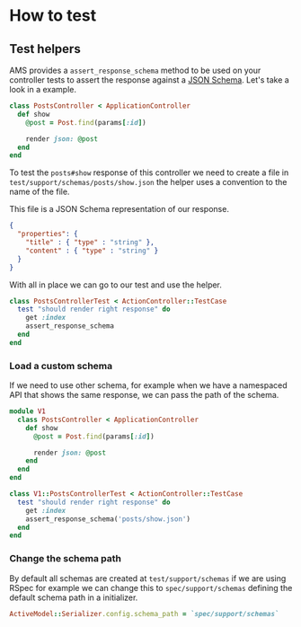 # How to test

## Test helpers

AMS provides a `assert_response_schema` method to be used on your controller tests to
assert the response against a [JSON Schema](http://json-schema.org/). Let's take
a look in a example.

```ruby
class PostsController < ApplicationController
  def show
    @post = Post.find(params[:id])

    render json: @post
  end
end
```

To test the `posts#show` response of this controller we need to create a file in
`test/support/schemas/posts/show.json` the helper uses a convention to the name
of the file.

This file is a JSON Schema representation of our response.

```json
{
  "properties": {
    "title" : { "type" : "string" },
    "content" : { "type" : "string" }
  }
}
```

With all in place we can go to our test and use the helper.

```ruby
class PostsControllerTest < ActionController::TestCase
  test "should render right response" do
    get :index
    assert_response_schema
  end
end
```

### Load a custom schema

If we need to use other schema, for example when we have a namespaced API that
shows the same response, we can pass the path of the schema.

```ruby
module V1
  class PostsController < ApplicationController
    def show
      @post = Post.find(params[:id])

      render json: @post
    end
  end
end
```

```ruby
class V1::PostsControllerTest < ActionController::TestCase
  test "should render right response" do
    get :index
    assert_response_schema('posts/show.json')
  end
end
```
### Change the schema path

By default all schemas are created at `test/support/schemas` if we are using
RSpec for example we can change this to `spec/support/schemas` defining the
default schema path in a initializer.

```ruby
ActiveModel::Serializer.config.schema_path = `spec/support/schemas`
```
